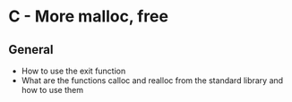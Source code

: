 # C - More malloc, free

## General

* How to use the exit function
* What are the functions calloc and realloc from the standard library and how to use them
